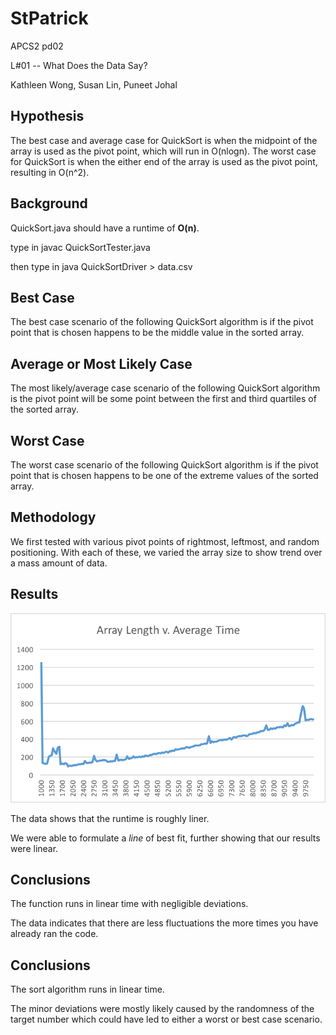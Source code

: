 # StPatrick #
APCS2 pd02

L#01 -- What Does the Data Say?

Kathleen Wong, Susan Lin, Puneet Johal

## Hypothesis ##
The best case and average case for QuickSort is when the midpoint of the array
is used as the pivot point, which will run in O(nlogn). The worst case for QuickSort
is when the either end of the array is used as the pivot point, resulting in
O(n^2).

## Background ##
QuickSort.java should have a runtime of **O(n)**.

type in javac QuickSortTester.java

then type in java QuickSortDriver > data.csv

## Best Case ##
The best case scenario of the following QuickSort algorithm is if the pivot point that is chosen happens to be the middle value in the sorted array.

## Average or Most Likely Case ##
The most likely/average case scenario of the following QuickSort algorithm is the pivot point will be some point between the first and third quartiles of the sorted array.

## Worst Case ##
The worst case scenario of the following QuickSort algorithm is if the pivot point that is chosen happens to be one of the extreme values of the sorted array.

## Methodology ##
We first tested with various pivot points of rightmost, leftmost, and random positioning. With each of these, we varied the array size to show trend over a mass amount of data. 
## Results ##
![](./graph.png)

The data shows that the runtime is roughly liner.

We were able to formulate a *line* of best fit, further showing that our results were linear.

## Conclusions ##
The function runs in linear time with negligible deviations.


The data indicates that there are less fluctuations the more times you have already ran the code.

## Conclusions ##
The sort algorithm runs in linear time.

The minor deviations were mostly likely caused by the randomness of the target number which could have led to either a worst or best case scenario.

